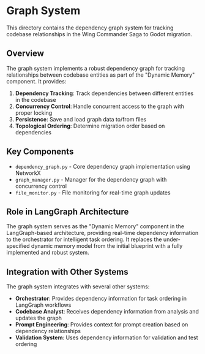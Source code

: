 # Graph System

This directory contains the dependency graph system for tracking codebase relationships in the Wing Commander Saga to Godot migration.

## Overview

The graph system implements a robust dependency graph for tracking relationships between codebase entities as part of the "Dynamic Memory" component. It provides:

1. **Dependency Tracking**: Track dependencies between different entities in the codebase
2. **Concurrency Control**: Handle concurrent access to the graph with proper locking
3. **Persistence**: Save and load graph data to/from files
4. **Topological Ordering**: Determine migration order based on dependencies

## Key Components

- `dependency_graph.py` - Core dependency graph implementation using NetworkX
- `graph_manager.py` - Manager for the dependency graph with concurrency control
- `file_monitor.py` - File monitoring for real-time graph updates

## Role in LangGraph Architecture

The graph system serves as the "Dynamic Memory" component in the LangGraph-based architecture, providing real-time dependency information to the orchestrator for intelligent task ordering. It replaces the under-specified dynamic memory model from the initial blueprint with a fully implemented and robust system.

## Integration with Other Systems

The graph system integrates with several other systems:

- **Orchestrator**: Provides dependency information for task ordering in LangGraph workflows
- **Codebase Analyst**: Receives dependency information from analysis and updates the graph
- **Prompt Engineering**: Provides context for prompt creation based on dependency relationships
- **Validation System**: Uses dependency information for validation and test ordering